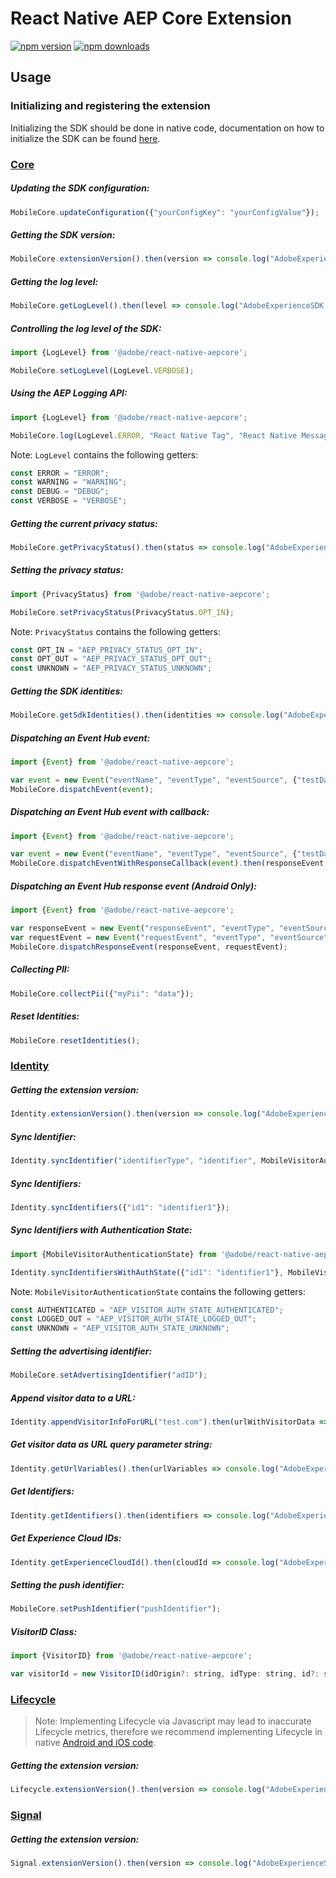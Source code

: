 # React Native AEP Core Extension

[![npm version](https://badge.fury.io/js/%40adobe%2Freact-native-aepcore.svg)](https://www.npmjs.com/package/@adobe/react-native-aepcore) 
[![npm downloads](https://img.shields.io/npm/dm/@adobe/react-native-aepcore)](https://www.npmjs.com/package/@adobe/react-native-aepcore)

## Usage

### Initializing and registering the extension

Initializing the SDK should be done in native code, documentation on how to initialize the SDK can be found [here](https://github.com/adobe/aepsdk-react-native#initializing).

### [Core](https://aep-sdks.gitbook.io/docs/using-mobile-extensions/mobile-core)

##### Updating the SDK configuration:

```javascript
MobileCore.updateConfiguration({"yourConfigKey": "yourConfigValue"});
```

##### Getting the SDK version:
```javascript
MobileCore.extensionVersion().then(version => console.log("AdobeExperienceSDK: MobileCore version: " + version));
```

##### Getting the log level:
```javascript
MobileCore.getLogLevel().then(level => console.log("AdobeExperienceSDK: Log Level = " + level));
```

##### Controlling the log level of the SDK:
```javascript
import {LogLevel} from '@adobe/react-native-aepcore';

MobileCore.setLogLevel(LogLevel.VERBOSE);
```

##### Using the AEP Logging API:
```javascript
import {LogLevel} from '@adobe/react-native-aepcore';

MobileCore.log(LogLevel.ERROR, "React Native Tag", "React Native Message");
```

Note: `LogLevel` contains the following getters:

```javascript
const ERROR = "ERROR";
const WARNING = "WARNING";
const DEBUG = "DEBUG";
const VERBOSE = "VERBOSE";
```

##### Getting the current privacy status:
```javascript
MobileCore.getPrivacyStatus().then(status => console.log("AdobeExperienceSDK: Privacy Status = " + status));
```

##### Setting the privacy status:
```javascript
import {PrivacyStatus} from '@adobe/react-native-aepcore';

MobileCore.setPrivacyStatus(PrivacyStatus.OPT_IN);
```

Note: `PrivacyStatus` contains the following getters:

```javascript
const OPT_IN = "AEP_PRIVACY_STATUS_OPT_IN";
const OPT_OUT = "AEP_PRIVACY_STATUS_OPT_OUT";
const UNKNOWN = "AEP_PRIVACY_STATUS_UNKNOWN";
```

##### Getting the SDK identities:
```javascript
MobileCore.getSdkIdentities().then(identities => console.log("AdobeExperienceSDK: Identities = " + identities));
```

##### Dispatching an Event Hub event:
```javascript
import {Event} from '@adobe/react-native-aepcore';

var event = new Event("eventName", "eventType", "eventSource", {"testDataKey": "testDataValue"});
MobileCore.dispatchEvent(event);
```

##### Dispatching an Event Hub event with callback:
```javascript
import {Event} from '@adobe/react-native-aepcore';

var event = new Event("eventName", "eventType", "eventSource", {"testDataKey": "testDataValue"});
MobileCore.dispatchEventWithResponseCallback(event).then(responseEvent => console.log("AdobeExperienceSDK: responseEvent = " + responseEvent));
```

##### Dispatching an Event Hub response event (Android Only): 
```javascript
import {Event} from '@adobe/react-native-aepcore';

var responseEvent = new Event("responseEvent", "eventType", "eventSource", {"testDataKey": "testDataValue"});
var requestEvent = new Event("requestEvent", "eventType", "eventSource", {"testDataKey": "testDataValue"});
MobileCore.dispatchResponseEvent(responseEvent, requestEvent);
```

##### Collecting PII:
```javascript
MobileCore.collectPii({"myPii": "data"});
```

##### Reset Identities:
```javascript
MobileCore.resetIdentities();
```


### [Identity](https://aep-sdks.gitbook.io/docs/using-mobile-extensions/mobile-core/identity)

##### Getting the extension version:
```javascript
Identity.extensionVersion().then(version => console.log("AdobeExperienceSDK: Identity version: " + version));
```

##### Sync Identifier:
```javascript
Identity.syncIdentifier("identifierType", "identifier", MobileVisitorAuthenticationState.AUTHENTICATED);
```

##### Sync Identifiers:
```javascript
Identity.syncIdentifiers({"id1": "identifier1"});
```

##### Sync Identifiers with Authentication State:
```javascript
import {MobileVisitorAuthenticationState} from '@adobe/react-native-aepcore';

Identity.syncIdentifiersWithAuthState({"id1": "identifier1"}, MobileVisitorAuthenticationState.UNKNOWN);
```

Note: `MobileVisitorAuthenticationState` contains the following getters:

```javascript
const AUTHENTICATED = "AEP_VISITOR_AUTH_STATE_AUTHENTICATED";
const LOGGED_OUT = "AEP_VISITOR_AUTH_STATE_LOGGED_OUT";
const UNKNOWN = "AEP_VISITOR_AUTH_STATE_UNKNOWN";
```

##### Setting the advertising identifier:

```javascript
MobileCore.setAdvertisingIdentifier("adID");
```

##### Append visitor data to a URL:

```javascript
Identity.appendVisitorInfoForURL("test.com").then(urlWithVisitorData => console.log("AdobeExperienceSDK: VisitorData = " + urlWithVisitorData));
```

##### Get visitor data as URL query parameter string:

```javascript
Identity.getUrlVariables().then(urlVariables => console.log("AdobeExperienceSDK: UrlVariables = " + urlVariables));
```

##### Get Identifiers:

```javascript
Identity.getIdentifiers().then(identifiers => console.log("AdobeExperienceSDK: Identifiers = " + identifiers));
```

##### Get Experience Cloud IDs:
```javascript
Identity.getExperienceCloudId().then(cloudId => console.log("AdobeExperienceSDK: CloudID = " + cloudId));
```

##### Setting the push identifier:
```javascript
MobileCore.setPushIdentifier("pushIdentifier");
```

##### VisitorID Class:
```javascript
import {VisitorID} from '@adobe/react-native-aepcore';

var visitorId = new VisitorID(idOrigin?: string, idType: string, id?: string, authenticationState?: MobileVisitorAuthenticationState)
```

### [Lifecycle](https://aep-sdks.gitbook.io/docs/using-mobile-extensions/mobile-core/lifecycle)

> Note: Implementing Lifecycle via Javascript may lead to inaccurate Lifecycle metrics, therefore we recommend implementing Lifecycle in native [Android and iOS code](https://aep-sdks.gitbook.io/docs/using-mobile-extensions/mobile-core/lifecycle).

##### Getting the extension version:
```javascript
Lifecycle.extensionVersion().then(version => console.log("AdobeExperienceSDK: Lifecycle version: " + version));
```

### [Signal](https://aep-sdks.gitbook.io/docs/using-mobile-extensions/mobile-core/signals)
##### Getting the extension version:
```javascript
Signal.extensionVersion().then(version => console.log("AdobeExperienceSDK: Signal version: " + version));
```
